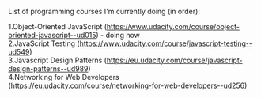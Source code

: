List of programming courses I'm currently doing (in order):  
  
1.Object-Oriented JavaScript (https://www.udacity.com/course/object-oriented-javascript--ud015) - doing now    
2.JavaScript Testing (https://www.udacity.com/course/javascript-testing--ud549)  
3.Javascript Design Patterns (https://eu.udacity.com/course/javascript-design-patterns--ud989)  
4.Networking for Web Developers (https://eu.udacity.com/course/networking-for-web-developers--ud256)  

